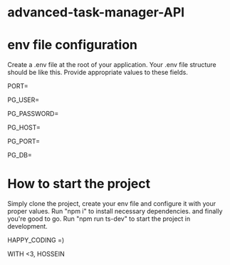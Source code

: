 ﻿# advanced-task-manager-API

# env file configuration
Create a .env file at the root of your application.
Your .env file structure should be like this.
Provide appropriate values to these fields.

PORT=

PG_USER=

PG_PASSWORD=

PG_HOST=

PG_PORT=

PG_DB=

# How to start the project
Simply clone the project, create your env file and configure it with your proper values.
Run "npm i" to install necessary dependencies.
and finally you're good to go.
Run "npm run ts-dev" to start the project in development.

HAPPY_CODING =) 

WITH <3, HOSSEIN

